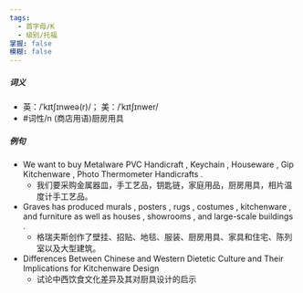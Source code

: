 ```yaml
---
tags:
  - 首字母/K
  - 级别/托福
掌握: false
模糊: false
---
```

##### 词义
- 英：/ˈkɪtʃɪnweə(r)/； 美：/ˈkɪtʃɪnwer/
- #词性/n  (商店用语)厨房用具
##### 例句
- We want to buy Metalware PVC Handicraft , Keychain , Houseware , Gip Kitchenware , Photo Thermometer Handicrafts .
	- 我们要采购金属器皿，手工艺品，钥匙链，家庭用品，厨房用具，相片温度计手工艺品。
- Graves has produced murals , posters , rugs , costumes , kitchenware , and furniture as well as houses , showrooms , and large-scale buildings .
	- 格瑞夫斯创作了壁挂、招贴、地毯、服装、厨房用具、家具和住宅、陈列室以及大型建筑。
- Differences Between Chinese and Western Dietetic Culture and Their Implications for Kitchenware Design
	- 试论中西饮食文化差异及其对厨具设计的启示
